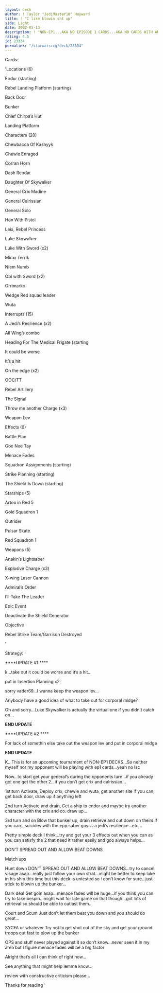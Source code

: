```yaml
---
layout: deck
author: ! Taylor "JediMaster10" Hayward
title: ! "I like blowin sht up"
side: Light
date: 2002-05-13
description: ! "NON-EP1...AKA NO EPISODE 1 CARDS...AKA NO CARDS WITH AN EPISODE 1 ICON...other than that a rebel strike team deck"
rating: 4.5
id: 23334
permalink: "/starwarsccg/deck/23334"
---
```

Cards: 

'Locations (6)

Endor (starting)

Rebel Landing Platform (starting)

Back Door

Bunker

Chief Chirpa&#8217;s Hut

Landing Platform


Characters (20)

Chewbacca Of Kashyyk

Chewie Enraged

Corran Horn

Dash Rendar

Daughter Of Skywalker

General Crix Madine

General Calrissian

General Solo

Han With Pistol

Leia, Rebel Princess

Luke Skywalker

Luke With Sword (x2)

Mirax Terrik

Niem Numb

Obi with Sword (x2)

Orrimarko

Wedge Red squad leader

Wuta


Interrupts (15)

A Jedi&#8217;s Resilience (x2)

All Wing&#8217;s combo

Heading For The Medical Frigate (starting

It could be worse

It&#8217;s a hit

On the edge (x2)

OOC/TT

Rebel Artillery

The Signal

Throw me another Charge (x3)

Weapon Lev


Effects (6)

Battle Plan

Goo Nee Tay

Menace Fades

Squadron Assignments (starting)

Strike Planning (starting)

The Shield Is Down (starting)


Starships (5)

Artoo in Red 5

Gold Squadron 1

Outrider

Pulsar Skate

Red Squadron 1


Weapons (5)

Anakin&#8217;s Lightsaber

Explosive Charge (x3)

X-wing Lasor Cannon


Admiral&#8217;s Order

I&#8217;ll Take The Leader


Epic Event

Deactivate the Shield Generator


Objective

Rebel Strike Team/Garrison Destroyed

'

Strategy: '

****UPDATE #1 ****

k...take out it could be worse and it’s a hit...

put in Insertion Planning x2

sorry vader69...I wanna keep the weapon lev...


Anybody have a good idea of what to take out for corporal midge?

Oh and sorry...Luke Skywalker is actually the virtual one if you didn’t catch on...

****END UPDATE****


****UPDATE #2 ****

For lack of somethin else take out the weapon lev and put in corporal midge

****END UPDATE****


K...This is for an upcoming tournament of NON-EP1 DECKS...So neither myself nor my opponent will be playing with ep1 cards...yeah no lsc


Now...to start get your general’s during the opponents turn...if you already got one get the other 2...if you don’t get crix and calrissian...


1st turn Activate, Deploy crix, chewie and wuta, get another site if you can, get back door, draw up if anything left


2nd turn Activate and drain, Get a ship to endor and maybe try another character with the crix and co. draw up...


3rd turn and on Blow that bunker up, drain retrieve and cut down on theirs if you can...suicides with the epp saber guys...a jedi’s resilience...etc...


Pretty simple deck I think...try and get your 3 effects out when you can as you can satisfy the 2 that need it rather easily and goo always helps...

DON’T SPREAD OUT AND ALLOW BEAT DOWNS


Match ups


Hunt down DON’T SPREAD OUT AND ALLOW BEAT DOWNS...try to cancel visage asap...really just follow your own strat...might be better to keep luke in his ship this time but this deck is untested so i don’t know for sure...just stick to blowin up the bunker...


Dark deal Get goin asap...menace fades will be huge...if you think you can try to take bespin...might wait for late game on that though...got lots of retrieval so should be able to outlast them...


Court and Scum Just don’t let them beat you down and you should do great...


SYCFA or whatever Try not to get shot out of the sky and get your ground troops out fast to blow up the bunker


OPS and stuff never played against it so don’t know...never seen it in my area but I figure menace fades will be a big factor


Alright that’s all I can think of right now...

See anything that might help lemme know...

review with constructive criticism please...

Thanks for reading    '

